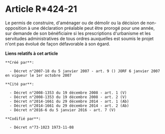 # Article R*424-21

Le permis de construire, d'aménager ou de démolir ou la décision de non-opposition à une déclaration préalable peut être
prorogé pour une année, sur demande de son bénéficiaire si les prescriptions d'urbanisme et les servitudes administratives de
tous ordres auxquelles est soumis le projet n'ont pas évolué de façon défavorable à son égard.

**Liens relatifs à cet article**

	**Créé par**:

	  - Décret n°2007-18 du 5 janvier 2007 - art. 9 () JORF 6 janvier 2007 en vigueur le 1er octobre 2007

	**Cité par**:

	  - Décret n°2008-1353 du 19 décembre 2008 - art. 1 (V)
	  - Décret n°2008-1353 du 19 décembre 2008 - art. 2 (V)
	  - Décret n°2014-1661 du 29 décembre 2014 - art. 1 (Ab)
	  - Décret n°2014-1661 du 29 décembre 2014 - art. 2 (Ab)
	  - Décret n°2016-6 du 5 janvier 2016 - art. 7 (V)

	**Codifié par**:

	  - Décret n°73-1023 1973-11-08
